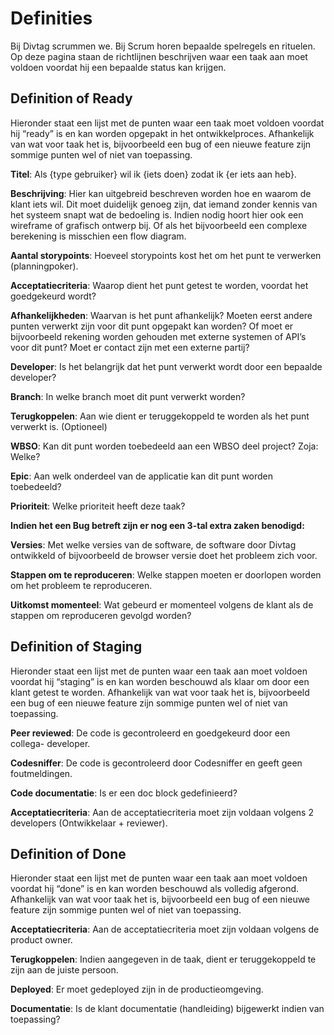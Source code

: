 # Definities

Bij Divtag scrummen we. Bij Scrum horen bepaalde spelregels en rituelen. Op deze pagina staan de richtlijnen beschrijven waar een taak aan moet voldoen voordat hij een bepaalde status kan krijgen.

## Definition of Ready

Hieronder staat een lijst met de punten waar een taak moet voldoen voordat hij “ready” is en kan worden opgepakt in het ontwikkelproces. Afhankelijk van wat voor taak het is, bijvoorbeeld een bug of een nieuwe feature zijn sommige punten wel of niet van toepassing.

**Titel**: Als {type gebruiker} wil ik {iets doen} zodat ik {er iets aan heb}.

**Beschrijving**: Hier kan uitgebreid beschreven worden hoe en waarom de klant iets wil. Dit moet duidelijk genoeg zijn, dat iemand zonder kennis van het systeem snapt wat de bedoeling is. Indien nodig hoort hier ook een wireframe of grafisch ontwerp bij. Of als het bijvoorbeeld een complexe berekening is misschien een flow diagram.

**Aantal storypoints**: Hoeveel storypoints kost het om het punt te verwerken (planningpoker).

**Acceptatiecriteria**: Waarop dient het punt getest te worden, voordat het goedgekeurd wordt?

**Afhankelijkheden**: Waarvan is het punt afhankelijk? Moeten eerst andere punten verwerkt zijn voor dit punt opgepakt kan worden? Of moet er bijvoorbeeld rekening worden gehouden met externe systemen of API’s voor dit punt? Moet er contact zijn met een externe partij?

**Developer**: Is het belangrijk dat het punt verwerkt wordt door een bepaalde developer?

**Branch**: In welke branch moet dit punt verwerkt worden?

**Terugkoppelen**: Aan wie dient er teruggekoppeld te worden als het punt verwerkt is. (Optioneel)

**WBSO**: Kan dit punt worden toebedeeld aan een WBSO deel project? Zoja: Welke?

**Epic**: Aan welk onderdeel van de applicatie kan dit punt worden toebedeeld?

**Prioriteit**: Welke prioriteit heeft deze taak? 

**Indien het een Bug betreft zijn er nog een 3-tal extra zaken benodigd:**

**Versies**: Met welke versies van de software, de software door Divtag ontwikkeld of bijvoorbeeld de browser versie doet het probleem zich voor.

**Stappen om te reproduceren**: Welke stappen moeten er doorlopen worden om het probleem te reproduceren.

**Uitkomst momenteel**: Wat gebeurd er momenteel volgens de klant als de stappen om reproduceren gevolgd worden?

## Definition of Staging

Hieronder staat een lijst met de punten waar een taak aan moet voldoen  voordat hij “staging” is en kan worden beschouwd als klaar om door een klant getest te worden. Afhankelijk van wat voor taak het is, bijvoorbeeld een bug of een nieuwe feature zijn sommige punten wel of niet van toepassing.

**Peer reviewed**: De code is gecontroleerd en goedgekeurd door een collega- developer.

**Codesniffer**: De code is gecontroleerd door Codesniffer en geeft geen foutmeldingen.

**Code documentatie**: Is er een doc block gedefinieerd? 

**Acceptatiecriteria**: Aan de acceptatiecriteria moet zijn voldaan volgens 2 developers (Ontwikkelaar + reviewer).

## Definition of Done

Hieronder staat een lijst met de punten waar een taak aan moet voldoen voordat hij “done” is en kan worden beschouwd als volledig afgerond. Afhankelijk van wat voor taak het is, bijvoorbeeld een bug of een nieuwe feature zijn sommige punten wel of niet van toepassing.

**Acceptatiecriteria**: Aan de acceptatiecriteria moet zijn voldaan volgens de product owner.

**Terugkoppelen**: Indien aangegeven in de taak, dient er teruggekoppeld te zijn aan de juiste persoon.

**Deployed**: Er moet gedeployed zijn in de productieomgeving.

**Documentatie**: Is de klant documentatie (handleiding) bijgewerkt indien van toepassing?

